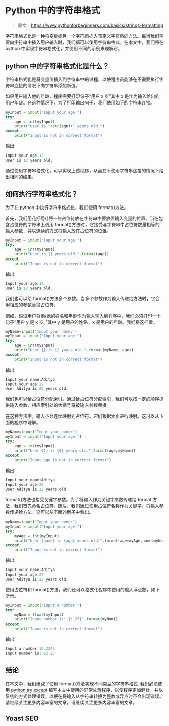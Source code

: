 # Python 中的字符串格式

> 原文：<https://www.pythonforbeginners.com/basics/strings-formatting>

字符串格式化是一种将变量或另一个字符串插入预定义字符串的方法。每当我们需要向字符串中插入用户输入时，我们都可以使用字符串格式。在本文中，我们将在 python 中实现字符串格式化，并使用不同的示例来理解它。

## python 中的字符串格式化是什么？

字符串格式化是将变量值插入到字符串中的过程，以使程序员能够在不需要执行字符串连接的情况下向字符串添加新值。

如果用户输入他的年龄，程序需要打印句子“用户 x 岁”其中 x 是作为输入给出的用户年龄。在这种情况下，为了打印输出句子，我们使用如下的[字符串连接](https://www.pythonforbeginners.com/concatenation/string-concatenation-and-formatting-in-python)。

```py
myInput = input("Input your age:")
try:
    age = int(myInput)
    print("User is "+str(age)+" years old.")
except:
    print("Input is not in correct format")
```

输出:

```py
Input your age:12
User is 12 years old.
```

通过使用字符串格式化，可以实现上述程序，从而在不使用字符串连接的情况下给出相同的结果。

## 如何执行字符串格式化？

为了在 python 中执行字符串格式化，我们使用 format()方法。

首先，我们用花括号{}将一些占位符放在字符串中要放置输入变量的位置。当在包含占位符的字符串上调用 format()方法时，它接受与字符串中占位符数量相等的输入参数，并以连续的方式将输入放在占位符的位置。

```py
myInput = input("Input your age:")
try:
    age = int(myInput)
    print("User is {} years old.".format(age))
except:
    print("Input is not in correct format")
```

输出:

```py
Input your age:12
User is 12 years old.
```

我们也可以给 format()方法多个参数。当多个参数作为输入传递给方法时，它会用相应的参数替换占位符。

例如，假设用户将他/她的姓名和年龄作为输入输入到程序中，我们必须打印一个句子“用户 y 是 x 岁。”其中 y 是用户的姓名，x 是用户的年龄。我们将这样做。

```py
myName=input("Input your name:")
myInput = input("Input your age:")
try:
    age = int(myInput)
    print("User {} is {} years old.".format(myName, age))
except:
    print("Input is not in correct format")
```

输出:

```py
Input your name:Aditya
Input your age:22
User Aditya is 22 years old.
```

我们也可以给占位符分配索引。通过给占位符分配索引，我们可以按一定的顺序提供输入参数，相应索引处的大括号将被输入参数替换。

在这种方法中，输入不会连续映射到占位符。它们根据索引进行映射。这可以从下面的程序中理解。

```py
myName=input("Input your name:")
myInput = input("Input your age:")
try:
    age = int(myInput)
    print("User {1} is {0} years old.".format(age,myName))
except:
    print("Input age is not in correct format")
```

输出:

```py
Input your name:Aditya
Input your age:22
User Aditya is 22 years old.
```

format()方法也接受关键字参数。为了将输入作为关键字参数传递给 format 方法，我们首先命名占位符。随后，我们通过使用占位符名称作为关键字，将输入参数传递给方法。这可以从下面的例子中看出。

```py
myName=input("Input your name:")
myInput = input("Input your age:")
try:
    myAge = int(myInput)
    print("User {name} is {age} years old.".format(age=myAge,name=myName))
except:
    print("Input is not in correct format")
```

输出:

```py
Input your name:Aditya
Input your age:22
User Aditya is 22 years old.
```

使用占位符和 format()方法，我们还可以格式化程序中使用的输入浮点数，如下所示。

```py
myInput = input("Input a number:")
try:
    myNum = float(myInput)
    print("Input number is: {:.2f}".format(myNum))
except:
    print("Input is not in correct format")

```

输出:

```py
Input a number:12.2345
Input number is: 12.23
```

## 结论

在本文中，我们研究了使用 format()方法实现不同类型的字符串格式..我们必须使用 [python try except](https://www.pythonforbeginners.com/error-handling/python-try-and-except) 编写本文中使用的异常处理程序，以使程序更加健壮，并以系统的方式处理错误，以便在将输入从字符串转换为整数或浮点时不会出现错误。请继续关注更多内容丰富的文章。请继续关注更多内容丰富的文章。

## Yoast SEO
